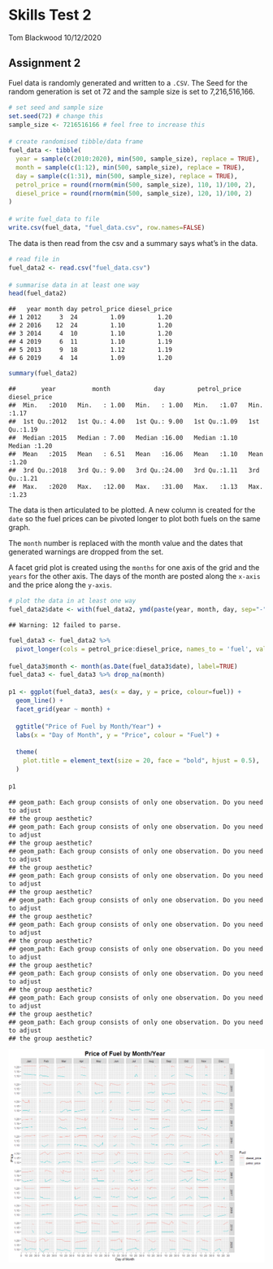 Skills Test 2
================
Tom Blackwood
10/12/2020

## Assignment 2

Fuel data is randomly generated and written to a `.CSV`. The Seed for
the random generation is set ot 72 and the sample size is set to
7,216,516,166.

``` r
# set seed and sample size
set.seed(72) # change this
sample_size <- 7216516166 # feel free to increase this

# create randomised tibble/data frame
fuel_data <- tibble(
  year = sample(c(2010:2020), min(500, sample_size), replace = TRUE),
  month = sample(c(1:12), min(500, sample_size), replace = TRUE),
  day = sample(c(1:31), min(500, sample_size), replace = TRUE),
  petrol_price = round(rnorm(min(500, sample_size), 110, 1)/100, 2),
  diesel_price = round(rnorm(min(500, sample_size), 120, 1)/100, 2)
)

# write fuel_data to file
write.csv(fuel_data, "fuel_data.csv", row.names=FALSE)
```

The data is then read from the csv and a summary says what’s in the
data.

``` r
# read file in 
fuel_data2 <- read.csv("fuel_data.csv")

# summarise data in at least one way
head(fuel_data2)
```

    ##   year month day petrol_price diesel_price
    ## 1 2012     3  24         1.09         1.20
    ## 2 2016    12  24         1.10         1.20
    ## 3 2014     4  10         1.10         1.20
    ## 4 2019     6  11         1.10         1.19
    ## 5 2013     9  18         1.12         1.19
    ## 6 2019     4  14         1.09         1.20

``` r
summary(fuel_data2)
```

    ##       year          month            day         petrol_price   diesel_price 
    ##  Min.   :2010   Min.   : 1.00   Min.   : 1.00   Min.   :1.07   Min.   :1.17  
    ##  1st Qu.:2012   1st Qu.: 4.00   1st Qu.: 9.00   1st Qu.:1.09   1st Qu.:1.19  
    ##  Median :2015   Median : 7.00   Median :16.00   Median :1.10   Median :1.20  
    ##  Mean   :2015   Mean   : 6.51   Mean   :16.06   Mean   :1.10   Mean   :1.20  
    ##  3rd Qu.:2018   3rd Qu.: 9.00   3rd Qu.:24.00   3rd Qu.:1.11   3rd Qu.:1.21  
    ##  Max.   :2020   Max.   :12.00   Max.   :31.00   Max.   :1.13   Max.   :1.23

The data is then articulated to be plotted. A new column is created for
the `date` so the fuel prices can be pivoted longer to plot both fuels
on the same graph.

The `month` number is replaced with the month value and the dates that
generated warnings are dropped from the set.

A facet grid plot is created using the `months` for one axis of the grid
and the `years` for the other axis. The days of the month are posted
along the `x-axis` and the price along the `y-axis`.

``` r
# plot the data in at least one way
fuel_data2$date <- with(fuel_data2, ymd(paste(year, month, day, sep="-")))
```

    ## Warning: 12 failed to parse.

``` r
fuel_data3 <- fuel_data2 %>% 
  pivot_longer(cols = petrol_price:diesel_price, names_to = 'fuel', values_to = 'price')

fuel_data3$month <- month(as.Date(fuel_data3$date), label=TRUE)
fuel_data3 <- fuel_data3 %>% drop_na(month)

p1 <- ggplot(fuel_data3, aes(x = day, y = price, colour=fuel)) + 
  geom_line() + 
  facet_grid(year ~ month) + 
  
  ggtitle("Price of Fuel by Month/Year") +
  labs(x = "Day of Month", y = "Price", colour = "Fuel") + 
  
  theme(
    plot.title = element_text(size = 20, face = "bold", hjust = 0.5),
  )

p1
```

    ## geom_path: Each group consists of only one observation. Do you need to adjust
    ## the group aesthetic?
    ## geom_path: Each group consists of only one observation. Do you need to adjust
    ## the group aesthetic?
    ## geom_path: Each group consists of only one observation. Do you need to adjust
    ## the group aesthetic?
    ## geom_path: Each group consists of only one observation. Do you need to adjust
    ## the group aesthetic?
    ## geom_path: Each group consists of only one observation. Do you need to adjust
    ## the group aesthetic?
    ## geom_path: Each group consists of only one observation. Do you need to adjust
    ## the group aesthetic?
    ## geom_path: Each group consists of only one observation. Do you need to adjust
    ## the group aesthetic?
    ## geom_path: Each group consists of only one observation. Do you need to adjust
    ## the group aesthetic?
    ## geom_path: Each group consists of only one observation. Do you need to adjust
    ## the group aesthetic?
    ## geom_path: Each group consists of only one observation. Do you need to adjust
    ## the group aesthetic?

![](2020-12-10_Skills-Assessment-2_files/figure-gfm/fuel_plot-1.png)<!-- -->

